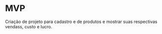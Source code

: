 # MVP
 Criação de projeto para cadastro e de produtos e mostrar suas respectivas vendass, custo e lucro.
